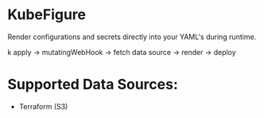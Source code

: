 # KubeFigure

Render configurations and secrets directly into your YAML's during runtime. 

k apply -> mutatingWebHook -> fetch data source -> render -> deploy 

# Supported Data Sources:

* Terraform (S3)

